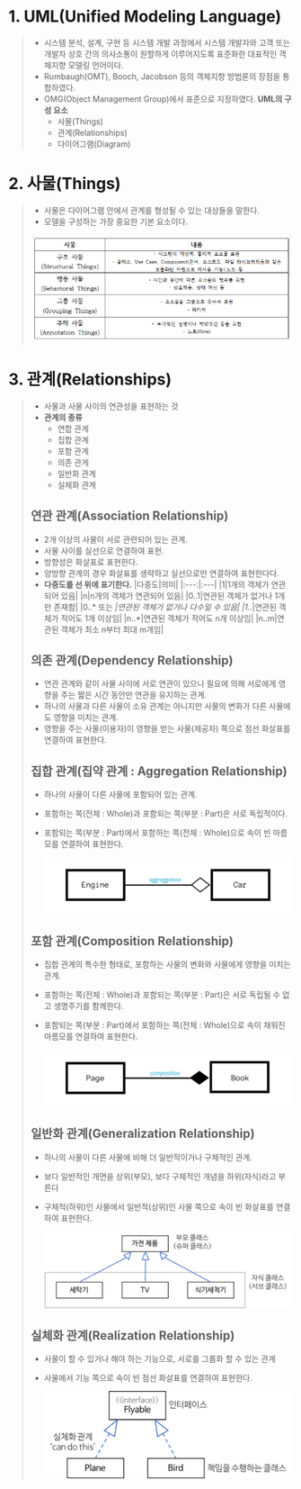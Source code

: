 # 1. UML(Unified Modeling Language)
> - 시스템 분석, 설계, 구현 등 시스템 개발 과정에서 시스템 개발자와 고객 또는 개발자 상호 간의 의사소통이 원할하게 이루어지도록 표준화한 대표적인 객체지향 모델링 언어이다.
> - Rumbaugh(OMT), Booch, Jacobson 등의 객체지향 방법론의 장점을 통합하였다.
> - OMG(Object Management Group)에서 표준으로 지정하였다.
> **UML의 구성 요소**
>   - 사물(Things)
>   - 관계(Relationships)
>   - 다이어그램(Diagram)

# 2. 사물(Things)
> - 사물은 다이어그램 안에서 관계를 형성될 수 있는 대상들을 말한다.
> - 모델을 구성하는 가장 중요한 기본 요소이다.
>
> ![alt text](./img/UML_사물.png)

# 3. 관계(Relationships)
> - 사물과 사물 사이의 연관성을 표현하는 것
> - **관계의 종류**
>   - 연합 관계
>   - 집합 관계
>   - 포함 관계
>   - 의존 관게
>   - 일반화 관계
>   - 실체화 관계
> ## 연관 관계(Association Relationship)
> - 2개 이상의 사물이 서로 관련되어 있는 관계.
> - 사물 사이를 실선으로 연결하여 표현.
> - 방향성은 화살표로 표현한다.
> - 양방향 관계의 경우 화살표를 생략하고 실선으로만 연결하여 표현한다다.
> - **다중도를 선 위에 표기한다.**
>   |다중도|의미|
>   |:---:|:---|
>   |1|1개의 객체가 연관되어 있음|
>   |n|n개의 객체가 연관되어 있음|
>   |0..1|연관된 객체가 없거나 1개만 존재함|
>   |0..* 또는 *|연관된 객체가 없거나 다수일 수 있음|
>   |1..*|연관된 객체가 적어도 1개 이상임|
>   |n..*|연관된 객체가 적어도 n개 이상임|
>   |n..m|연관된 객체가 최소 n부터 최대 m개임|
>
> ## 의존 관계(Dependency Relationship)
> - 연관 관계와 같이 사물 사이에 서로 연관이 있으나 필요에 의해 서로에게 영향을 주는 짧은 시간 동안만 연관을 유지하는 관계.
> - 하나의 사물과 다른 사물이 소유 관계는 아니지만 사물의 변화가 다른 사물에도 영향을 미치는 관계.
> - 영향을 주는 사물(이용자)이 영향을 받는 사물(제공자) 쪽으로 점선 화살표를 연결하여 표현한다.
>
> ## 집합 관계(집약 관계 : Aggregation Relationship)
> - 하나의 사물이 다른 사물에 포함되어 있는 관계.
> - 포함하는 쪽(전체 : Whole)과 포함되는 쪽(부분 : Part)은 서로 독립적이다.
> - 포함되는 쪽(부분 : Part)에서 포함하는 쪽(전체 : Whole)으로 속이 빈 마름모를 연결하여 표현한다.
>
>   ![alt text](./img/UML_집약_관계.png)
>
> ## 포함 관계(Composition Relationship)
> - 집합 관계의 특수한 형태로, 포함하는 사물의 변화와 사물에게 영향을 미치는 관계.
> - 포함하는 쪽(전체 : Whole)과 포함되는 쪽(부분 : Part)은 서로 독립될 수 없고 생명주기를 함께한다.
> - 포함되는 쪽(부분 : Part)에서 포함하는 쪽(전체 : Whole)으로 속이 채워진 마름모를 연결하여 표현한다.
>
>   ![alt text](./img/UML_포함_관계.png)
>
> ## 일반화 관계(Generalization Relationship)
> - 하나의 사물이 다른 사물에 비해 더 일반적이거나 구체적인 관계.
> - 보다 일반적인 개면을 상위(부모), 보다 구체적인 개념을 하위(자식)라고 부른다
> - 구체적(하위)인 사물에서 일반적(상위)인 사물 쪽으로 속이 빈 화살표를 연결하여 표현한다.
>
>   ![alt text](./img/UML_일반화_관계.png)
>
> ## 실체화 관계(Realization Relationship)
> - 사물이 할 수 있거나 해야 하는 기능으로, 서로를 그룹화 할 수 있는 관계
> - 사물에서 기능 쪽으로 속이 빈 점선 화살표를 연결하여 표현한다.
>
>   ![alt text](./img/UML_실체화_관계.png)